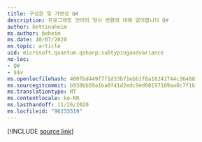 ```yaml
---
title: 구성은 및 가변성 Q#
description: 프로그래밍 언어의 형식 변환에 대해 알아봅니다 Q# .
author: bettinaheim
ms.author: beheim
ms.date: 10/07/2020
ms.topic: article
uid: microsoft.quantum.qsharp.subtypingandvariance
no-loc:
- Q#
- $$v
ms.openlocfilehash: 480fbd449f7f1d33b71ebb1f8a18241744c36488
ms.sourcegitcommit: b930bb59a1ba8f41d2edc9ed98197109aa8c7f1b
ms.translationtype: MT
ms.contentlocale: ko-KR
ms.lasthandoff: 11/26/2020
ms.locfileid: "96233519"
---
```

<!---
# Subtyping and variance in Q#
-->

[!INCLUDE [source link](~/includes/qsharp-language/Specifications/Language/4_TypeSystem/SubtypingAndVariance.md)]

